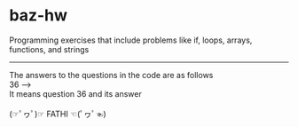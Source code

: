 # baz-hw
Programming exercises that include problems like if, loops, arrays, functions, and strings
<hr>
The answers to the questions in the code are as follows<br>
36 --><br>
It means question 36 and its answer<br>
<br>
(☞ﾟヮﾟ)☞ FATHI ☜(ﾟヮﾟ☜)
